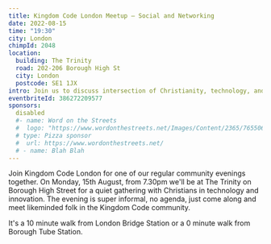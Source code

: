 ```yaml
---
title: Kingdom Code London Meetup – Social and Networking
date: 2022-08-15
time: "19:30"
city: London
chimpId: 2048
location:
  building: The Trinity
  road: 202-206 Borough High St
  city: London
  postcode: SE1 1JX
intro: Join us to discuss intersection of Christianity, technology, and innovation with other members of the Kingdom Code community.
eventbriteId: 386272209577
sponsors:
  disabled
  #- name: Word on the Streets
  #  logo: "https://www.wordonthestreets.net/Images/Content/2365/765506.png"
  # type: Pizza sponsor
  #  url: https://www.wordonthestreets.net/
  # - name: Blah Blah
---
```


Join Kingdom Code London for one of our regular community evenings together. On Monday, 15th August, from 7.30pm we'll be at The Trinity on Borough High Street for a quiet gathering with Christians in technology and innovation. The evening is super informal, no agenda, just come along and meet likeminded folk in the Kingdom Code community.

It's a 10 minute walk from London Bridge Station or a 0 minute walk from Borough Tube Station.
